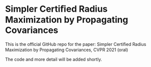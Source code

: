 # Simpler Certiﬁed Radius Maximization by Propagating Covariances
This is the official GitHub repo for the paper: Simpler Certiﬁed Radius Maximization by Propagating Covariances, CVPR 2021 (oral)

The code and more detail will be added shortly.
